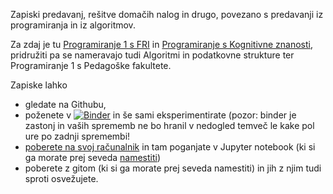 Zapiski predavanj, rešitve domačih nalog in drugo, povezano s predavanji iz programiranja in iz algoritmov.

Za zdaj je tu [Programiranje 1 s FRI](https://ucilnica.fri.uni-lj.si/course/view.php?id=166) in
[Programiranje s Kognitivne znanosti](https://ucilnica.fri.uni-lj.si/course/view.php?id=175), pridružiti pa se nameravajo tudi
Algoritmi in podatkovne strukture ter Programiranje 1 s Pedagoške fakultete.

Zapiske lahko
- gledate na Githubu,
- poženete v [![Binder](https://mybinder.org/badge_logo.svg)](https://mybinder.org/v2/gh/janezd/predavanja/HEAD)
  in še sami eksperimentirate (pozor: binder je zastonj in vaših sprememb ne bo hranil v nedogled temveč le kake
  pol ure po zadnji spremembi!
- [poberete na svoj računalnik](https://github.com/janezd/predavanja/archive/master.zip) in tam poganjate v
  Jupyter notebook (ki si ga morate prej seveda [namestiti](https://jupyter.org/install))
- poberete z gitom (ki si ga morate prej seveda namestiti) in jih z njim tudi sproti osvežujete.
